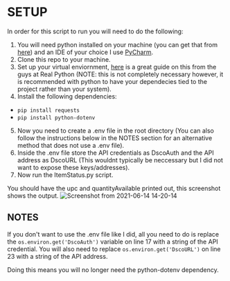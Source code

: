 # SETUP
In order for this script to run you will need to do the following:
1. You will need python installed on your machine (you can get that from [here](https://www.python.org/)) and an IDE of your choice I use [PyCharm](https://www.jetbrains.com/pycharm/).
2. Clone this repo to your machine.
3. Set up your virtual enviornment, [here](https://realpython.com/python-virtual-environments-a-primer/) is a great guide on this from the guys at Real Python (NOTE: this is not completely necessary however, it is recommended with python to have your dependecies tied to the project rather than your system).
4. Install the following dependencies:
  * ``` pip install requests ```
  * ``` pip install python-dotenv ```

5. Now you need to create a .env file in the root directory (You can also follow the instructions below in the NOTES section for an alternative method that does not use a .env file).
6. Inside the .env file store the API credentials as DscoAuth and the API address as DscoURL (This wouldnt typically be neccessary but I did not want to expose these keys/addresses).
7. Now run the ItemStatus.py script.

You should have the upc and quantityAvailable printed out, this screenshot shows the output.
![Screenshot from 2021-06-14 14-20-14](https://user-images.githubusercontent.com/17036585/121954298-d5d13200-cd1b-11eb-883e-59c86e5ab301.png)

## NOTES

If you don't want to use the .env file like I did, all you need to do is replace the ```os.environ.get('DscoAuth')``` variable on line 17 with a string of the API credential. You will also need to replace ```os.environ.get('DscoURL')``` on line 23 with a string of the API address.

Doing this means you will no longer need the python-dotenv dependency.
